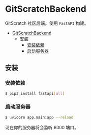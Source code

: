 # GitScratchBackend
GitScratch 社区后端。使用 `FastAPI` 构建。

- [GitScratchBackend](#gitscratchbackend)
  - [安装](#安装)
    - [安装依赖](#安装依赖)
    - [启动服务器](#启动服务器)

## 安装

### 安装依赖
``` bash
$ pip3 install fastapi[all]
```

### 启动服务器
``` bash
$ uvicorn app.main:app --reload
```

现在你的服务器将会监听 8000 端口。
